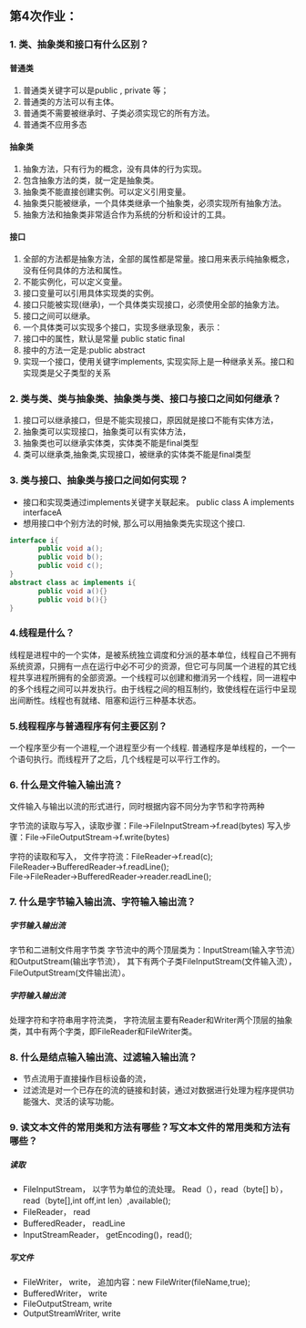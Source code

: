 ## 第4次作业：
### 1. 类、抽象类和接口有什么区别？

#### 普通类
1. 普通类关键字可以是public , private 等；
2. 普通类的方法可以有主体。
3. 普通类不需要被继承时、子类必须实现它的所有方法。
4. 普通类不应用多态

#### 抽象类
1. 抽象方法，只有行为的概念，没有具体的行为实现。
2. 包含抽象方法的类，就一定是抽象类。
3. 抽象类不能直接创建实例。可以定义引用变量。
4. 抽象类只能被继承，一个具体类继承一个抽象类，必须实现所有抽象方法。  
5. 抽象方法和抽象类非常适合作为系统的分析和设计的工具。

#### 接口
1. 全部的方法都是抽象方法，全部的属性都是常量。接口用来表示纯抽象概念，没有任何具体的方法和属性。
2. 不能实例化，可以定义变量。
3. 接口变量可以引用具体实现类的实例。
4. 接口只能被实现(继承)，一个具体类实现接口，必须使用全部的抽象方法。
5. 接口之间可以继承。
6. 一个具体类可以实现多个接口，实现多继承现象，表示：
7. 接口中的属性，默认是常量 public static final 
8. 接中的方法一定是:public abstract 
9. 实现一个接口，使用关键字implements, 实现实际上是一种继承关系。接口和实现类是父子类型的关系
   
### 2. 类与类、类与抽象类、抽象类与类、接口与接口之间如何继承？
1. 接口可以继承接口，但是不能实现接口，原因就是接口不能有实体方法，
2. 抽象类可以实现接口，抽象类可以有实体方法，
3. 抽象类也可以继承实体类，实体类不能是final类型
4. 类可以继承类,抽象类,实现接口，被继承的实体类不能是final类型

### 3. 类与接口、抽象类与接口之间如何实现？
- 接口和实现类通过implements关键字关联起来。 public class A implements interfaceA
- 想用接口中个别方法的时候, 那么可以用抽象类先实现这个接口.

```java
interface i{
       public void a();
       public void b();
       public void c();
}
abstract class ac implements i{
       public void a(){}
       public void b(){}
}
```

### 4.线程是什么？
线程是进程中的一个实体，是被系统独立调度和分派的基本单位，线程自己不拥有系统资源，只拥有一点在运行中必不可少的资源，但它可与同属一个进程的其它线程共享进程所拥有的全部资源。一个线程可以创建和撤消另一个线程，同一进程中的多个线程之间可以并发执行。由于线程之间的相互制约，致使线程在运行中呈现出间断性。线程也有就绪、阻塞和运行三种基本状态。 

### 5.线程程序与普通程序有何主要区别？
一个程序至少有一个进程,一个进程至少有一个线程. 普通程序是单线程的，一个一个语句执行。而线程开了之后，几个线程是可以平行工作的。

### 6. 什么是文件输入输出流？
文件输入与输出以流的形式进行，同时根据内容不同分为字节和字符两种 

字节流的读取与写入，读取步骤：File→FileInputStream→f.read(bytes) 写入步骤：File→FileOutputStream→f.write(bytes)

字符的读取和写入， 文件字符流：FileReader→f.read(c);  FileReader→BufferedReader→f.readLine();  File→FileReader→BufferedReader→reader.readLine();
### 7. 什么是字节输入输出流、字符输入输出流？
##### 字节输入输出流
字节和二进制文件用字节类
字节流中的两个顶层类为：InputStream(输入字节流）和OutputStream(输出字节流）， 其下有两个子类FileInputStream(文件输入流），FileOutputStream(文件输出流）。
##### 字符输入输出流
处理字符和字符串用字符流类， 字符流层主要有Reader和Writer两个顶层的抽象类，其中有两个字类，即FileReader和FileWriter类。

### 8. 什么是结点输入输出流、过滤输入输出流？
- 节点流用于直接操作目标设备的流， 
- 过滤流是对一个已存在的流的链接和封装，通过对数据进行处理为程序提供功能强大、灵活的读写功能。

### 9. 读文本文件的常用类和方法有哪些？写文本文件的常用类和方法有哪些？
##### 读取
- FileInputStream， 以字节为单位的流处理。 Read（），read（byte[] b），read（byte[],int off,int len）,available();
- FileReader， read
- BufferedReader， readLine
- InputStreamReader，  getEncoding()，read(); 

##### 写文件
- FileWriter， write， 追加内容：new FileWriter(fileName,true);
- BufferedWriter， write
- FileOutputStream, write
- OutputStreamWriter, write

